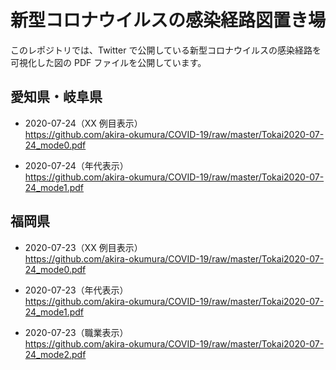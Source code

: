 # 新型コロナウイルスの感染経路図置き場

このレポジトリでは、Twitter で公開している新型コロナウイルスの感染経路を可視化した図の PDF ファイルを公開しています。

## 愛知県・岐阜県

- 2020-07-24（XX 例目表示）\
https://github.com/akira-okumura/COVID-19/raw/master/Tokai2020-07-24_mode0.pdf

- 2020-07-24（年代表示）\
https://github.com/akira-okumura/COVID-19/raw/master/Tokai2020-07-24_mode1.pdf

## 福岡県

- 2020-07-23（XX 例目表示）\
https://github.com/akira-okumura/COVID-19/raw/master/Tokai2020-07-24_mode0.pdf

- 2020-07-23（年代表示）\
https://github.com/akira-okumura/COVID-19/raw/master/Tokai2020-07-24_mode1.pdf

- 2020-07-23（職業表示）\
https://github.com/akira-okumura/COVID-19/raw/master/Tokai2020-07-24_mode2.pdf

